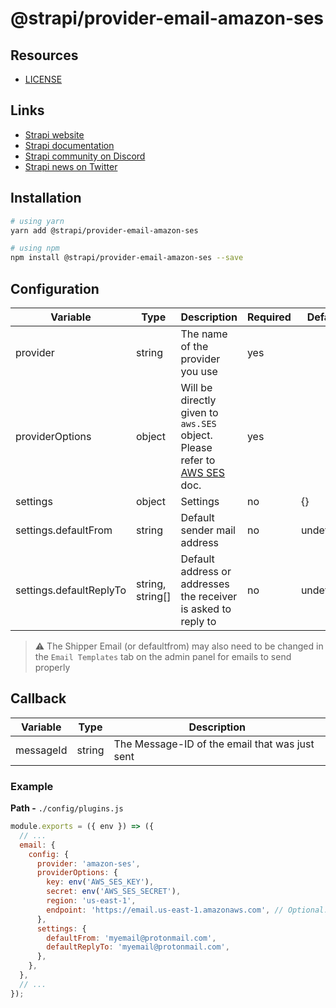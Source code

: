 # @strapi/provider-email-amazon-ses

## Resources

- [LICENSE](LICENSE)

## Links

- [Strapi website](https://strapi.io/)
- [Strapi documentation](https://docs.strapi.io)
- [Strapi community on Discord](https://discord.strapi.io)
- [Strapi news on Twitter](https://twitter.com/strapijs)

## Installation

```bash
# using yarn
yarn add @strapi/provider-email-amazon-ses

# using npm
npm install @strapi/provider-email-amazon-ses --save
```

## Configuration

| Variable                | Type             | Description                                                                                                                                                       | Required | Default   |
| ----------------------- | ---------------- | ----------------------------------------------------------------------------------------------------------------------------------------------------------------- | -------- | --------- |
| provider                | string           | The name of the provider you use                                                                                                                                  | yes      |           |
| providerOptions         | object           | Will be directly given to `aws.SES` object. Please refer to [AWS SES](https://docs.aws.amazon.com/AWSJavaScriptSDK/latest/AWS/SES.html#constructor-property) doc. | yes      |           |
| settings                | object           | Settings                                                                                                                                                          | no       | {}        |
| settings.defaultFrom    | string           | Default sender mail address                                                                                                                                       | no       | undefined |
| settings.defaultReplyTo | string, string[] | Default address or addresses the receiver is asked to reply to                                                                                                    | no       | undefined |

> :warning: The Shipper Email (or defaultfrom) may also need to be changed in the `Email Templates` tab on the admin panel for emails to send properly

## Callback

| Variable  | Type   | Description                                    |
| --------- | ------ | ---------------------------------------------- |
| messageId | string | The Message-ID of the email that was just sent |

### Example

**Path -** `./config/plugins.js`

```js
module.exports = ({ env }) => ({
  // ...
  email: {
    config: {
      provider: 'amazon-ses',
      providerOptions: {
        key: env('AWS_SES_KEY'),
        secret: env('AWS_SES_SECRET'),
        region: 'us-east-1',
        endpoint: 'https://email.us-east-1.amazonaws.com', // Optional. The default endpoint is built from the configured region. The endpoint should be a string like 'https://{service}.{region}.amazonaws.com' or an Endpoint object.
      },
      settings: {
        defaultFrom: 'myemail@protonmail.com',
        defaultReplyTo: 'myemail@protonmail.com',
      },
    },
  },
  // ...
});
```
